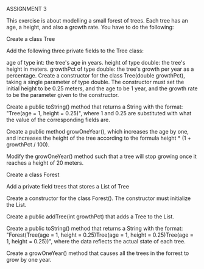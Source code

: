 ASSIGNMENT 3

This exercise is about modelling a small forest of trees. Each tree has an age, a height, and also a growth rate. You have to do the following:

Create a class Tree

Add the following three private fields to the Tree class:

age of type int: the tree's age in years.
height of type double: the tree's height in meters.
growthPct of type double: the tree's growth per year as a percentage.
Create a constructor for the class Tree(double growthPct), taking a single parameter of type double. The constructor must set the initial height to be 0.25 meters, and the age to be 1 year, and the growth rate to be the parameter given to the constructor.

Create a public toString() method that returns a String with the format: "Tree(age = 1, height = 0.25)", where 1 and 0.25 are substituted with what the value of the corresponding fields are.

Create a public method growOneYear(), which increases the age by one, and increases the height of the tree according to the formula height * (1 + growthPct / 100).

Modify the growOneYear() method such that a tree will stop growing once it reaches a height of 20 meters.

Create a class Forest

Add a private field trees that stores a List of Tree

Create a constructor for the class Forest(). The constructor must initialize the List.

Create a public addTree(int growthPct) that adds a Tree to the List.

Create a public toString() method that returns a String with the format: "Forest(Tree(age = 1, height = 0.25)Tree(age = 1, height = 0.25)Tree(age = 1, height = 0.25))", where the data reflects the actual state of each tree.

Create a growOneYear() method that causes all the trees in the forrest to grow by one year.